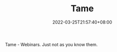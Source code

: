 ﻿---
weight: 
title: "Tame"
description: "Tame - Webinars. Just not as you know them."
date: 2022-03-25T21:57:40+08:00
lastmod: 2022-03-25T16:45:40+08:00
draft: false
authors: ["Metabd"]
featuredImage: "447.jpg"
link: "https://www.tame.events/"
tags: ["Tame","ÐéÄâ»áÒé"]
categories: ["navigation"]
navigation: ["ÐéÄâ»áÒé"]
lightgallery: true
toc: true
pinned: false
recommend: false
recommend1: false
---
Tame - Webinars. Just not as you know them.
